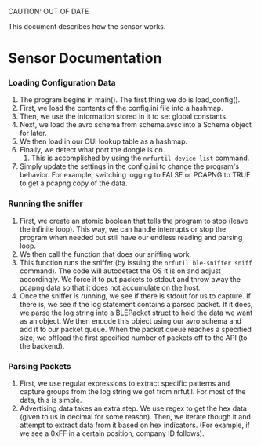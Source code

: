
CAUTION: OUT OF DATE

This document describes how the sensor works.

# Sensor Documentation

### Loading Configuration Data
1. The program begins in main(). The first thing we do is load_config().
2. First, we load the contents of the config.ini file into a hashmap. 
3. Then, we use the information stored in it to set global constants. 
4. Next, we load the avro schema from schema.avsc into a Schema object for later.
5. We then load in our OUI lookup table as a hashmap.
6. Finally, we detect what port the dongle is on.
   1. This is accomplished by using the `nrfurtil device list` command.
7. Simply update the settings in the config.ini to change the program's behavior. For example, switching logging to FALSE or PCAPNG to TRUE to get a pcapng copy of the data.

### Running the sniffer
1. First, we create an atomic boolean that tells the program to stop (leave the infinite loop). This way, we can handle interrupts or stop the program when needed but still have our endless reading and parsing loop.
2. We then call the function that does our sniffing work.
3. This function runs the sniffer (by issuing the `nrfutil ble-sniffer sniff` command). The code will autodetect the OS it is on and adjust accordingly. We force it to put packets to stdout and throw away the pcapng data so that it does not accumulate on the host.
4. Once the sniffer is running, we see if there is stdout for us to capture. If there is, we see if the log statement contains a parsed packet. If it does, we parse the log string into a BLEPacket struct to hold the data we want as an object. We then encode this object using our avro schema and add it to our packet queue. When the packet queue reaches a specified size, we offload the first specified number of packets off to the API (to the backend).
   
### Parsing Packets
1. First, we use regular expressions to extract specific patterns and capture groups from the log string we got from nrfutil. For most of the data, this is simple.
2. Advertising data takes an extra step. We use regex to get the hex data (given to us in decimal for some reason). Then, we iterate though it and attempt to extract data from it based on hex indicators. (For example, if we see a 0xFF in a certain position, company ID follows).

